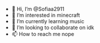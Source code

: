 - 👋 Hi, I’m @Sofiaa2911
- 👀 I’m interested in minecraft
- 🌱 I’m currently learning music
- 💞️ I’m looking to collaborate on idk
- 📫 How to reach me nope

<!---
Sofiaa2911/Sofiaa2911 is a ✨ special ✨ repository because its `README.md` (this file) appears on your GitHub profile.
You can click the Preview link to take a look at your changes.
--->
